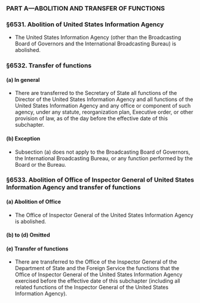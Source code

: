 ### PART A—ABOLITION AND TRANSFER OF FUNCTIONS

### §6531. Abolition of United States Information Agency
* The United States Information Agency (other than the Broadcasting Board of Governors and the International Broadcasting Bureau) is abolished.

### §6532. Transfer of functions
#### (a) In general
* There are transferred to the Secretary of State all functions of the Director of the United States Information Agency and all functions of the United States Information Agency and any office or component of such agency, under any statute, reorganization plan, Executive order, or other provision of law, as of the day before the effective date of this subchapter.

#### (b) Exception
* Subsection (a) does not apply to the Broadcasting Board of Governors, the International Broadcasting Bureau, or any function performed by the Board or the Bureau.

### §6533. Abolition of Office of Inspector General of United States Information Agency and transfer of functions
#### (a) Abolition of Office
* The Office of Inspector General of the United States Information Agency is abolished.

#### (b) to (d) Omitted
#### (e) Transfer of functions
* There are transferred to the Office of the Inspector General of the Department of State and the Foreign Service the functions that the Office of Inspector General of the United States Information Agency exercised before the effective date of this subchapter (including all related functions of the Inspector General of the United States Information Agency).
